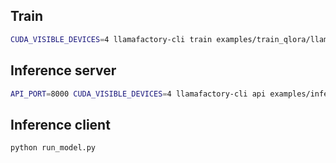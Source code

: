 ## Train
```bash
CUDA_VISIBLE_DEVICES=4 llamafactory-cli train examples/train_qlora/llama3_lora_sft_bnb_npu.yaml
```

## Inference server
```bash
API_PORT=8000 CUDA_VISIBLE_DEVICES=4 llamafactory-cli api examples/inference/llama3_lora_sft.yaml
```

## Inference client
```bash
python run_model.py
```